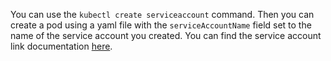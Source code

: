 You can use the `kubectl create serviceaccount` command.
Then you can create a pod using a yaml file with the `serviceAccountName` field set to the name of the service account you created.
You can find the service account link documentation [here](https://kubernetes.io/docs/tasks/configure-pod-container/configure-service-account/).
